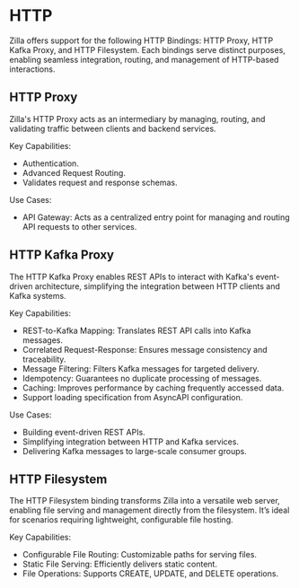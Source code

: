 # HTTP

Zilla offers support for the following HTTP Bindings: HTTP Proxy, HTTP Kafka Proxy, and HTTP Filesystem. Each bindings serve distinct purposes, enabling seamless integration, routing, and management of HTTP-based interactions.

## HTTP Proxy

Zilla's HTTP Proxy acts as an intermediary by managing, routing, and validating traffic between clients and backend services.

Key Capabilities:

- Authentication.
- Advanced Request Routing.
- Validates request and response schemas.

Use Cases:

- API Gateway: Acts as a centralized entry point for managing and routing API requests to other services.

## HTTP Kafka Proxy

The HTTP Kafka Proxy enables REST APIs to interact with Kafka's event-driven architecture, simplifying the integration between HTTP clients and Kafka systems.

Key Capabilities:

- REST-to-Kafka Mapping: Translates REST API calls into Kafka messages.
- Correlated Request-Response: Ensures message consistency and traceability.
- Message Filtering: Filters Kafka messages for targeted delivery.
- Idempotency: Guarantees no duplicate processing of messages.
- Caching: Improves performance by caching frequently accessed data.
- Support loading specification from AsyncAPI configuration.

Use Cases:

- Building event-driven REST APIs.
- Simplifying integration between HTTP and Kafka services.
- Delivering Kafka messages to large-scale consumer groups.

## HTTP Filesystem

The HTTP Filesystem binding transforms Zilla into a versatile web server, enabling file serving and management directly from the filesystem. It’s ideal for scenarios requiring lightweight, configurable file hosting.

Key Capabilities:

- Configurable File Routing: Customizable paths for serving files.
- Static File Serving: Efficiently delivers static content.
- File Operations: Supports CREATE, UPDATE, and DELETE operations.
